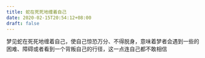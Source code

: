 ```yaml
---
title: 蛇在死死地缠着自己
date: 2020-02-15T20:54:12+08:00
draft: false
---
```


梦见蛇在死死地缠着自己，使自己惊恐万分、不得脱身，意味着梦者会遇到一些的困难、障碍或者看到一个背叛自己的行径，这一点连自己都不敢相信